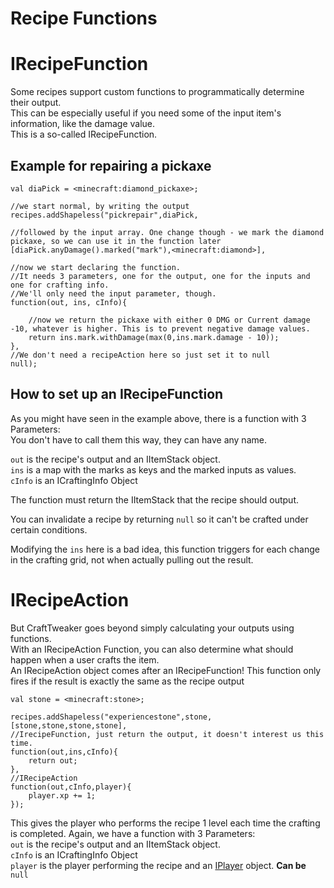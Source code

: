 # Recipe Functions


# IRecipeFunction
Some recipes support custom functions to programmatically determine their output.  
This can be especially useful if you need some of the input item's information, like the damage value.  
This is a so-called IRecipeFunction.

## Example for repairing a pickaxe

```zenscript
val diaPick = <minecraft:diamond_pickaxe>;

//we start normal, by writing the output
recipes.addShapeless("pickrepair",diaPick,

//followed by the input array. One change though - we mark the diamond pickaxe, so we can use it in the function later
[diaPick.anyDamage().marked("mark"),<minecraft:diamond>],

//now we start declaring the function. 
//It needs 3 parameters, one for the output, one for the inputs and one for crafting info. 
//We'll only need the input parameter, though.
function(out, ins, cInfo){
	
	//now we return the pickaxe with either 0 DMG or Current damage -10, whatever is higher. This is to prevent negative damage values.
	return ins.mark.withDamage(max(0,ins.mark.damage - 10));
}, 
//We don't need a recipeAction here so just set it to null
null);
```

## How to set up an IRecipeFunction

As you might have seen in the example above, there is a function with 3 Parameters:  
You don't have to call them this way, they can have any name.

`out` is the recipe's output and an IItemStack object.  
`ins` is a map with the marks as keys and the marked inputs as values.  
`cInfo` is an ICraftingInfo Object

The function must return the IItemStack that the recipe should output.

You can invalidate a recipe by returning `null` so it can't be crafted under certain conditions.

Modifying the `ins` here is a bad idea, this function triggers for each change in the crafting grid, not when actually pulling out the result.

# IRecipeAction

But CraftTweaker goes beyond simply calculating your outputs using functions.  
With an IRecipeAction Function, you can also determine what should happen when a user crafts the item.  
An IRecipeAction object comes after an IRecipeFunction! This function only fires if the result is exactly the same as the recipe output 

```zenscript
val stone = <minecraft:stone>;

recipes.addShapeless("experiencestone",stone,[stone,stone,stone,stone],
//IrecipeFunction, just return the output, it doesn't interest us this time.
function(out,ins,cInfo){
	return out;
},
//IRecipeAction
function(out,cInfo,player){
	player.xp += 1;
});
```

This gives the player who performs the recipe 1 level each time the crafting is completed.
Again, we have a function with 3 Parameters:  
`out` is the recipe's output and an IItemStack object.  
`cInfo` is an ICraftingInfo Object  
`player` is the player performing the recipe and an [IPlayer](/Vanilla/Players/IPlayer/) object. **Can be** `null`
